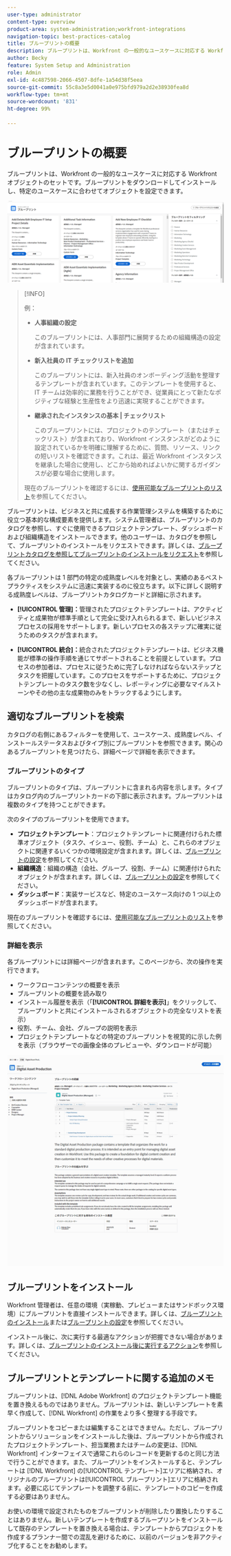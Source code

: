 ```yaml
---
user-type: administrator
content-type: overview
product-area: system-administration;workfront-integrations
navigation-topic: best-practices-catalog
title: ブループリントの概要
description: ブループリントは、Workfront の一般的なユースケースに対応する Workfront オブジェクトのセットです。ブループリントをダウンロードしてインストールし、特定のユースケースに合わせてオブジェクトを設定できます。
author: Becky
feature: System Setup and Administration
role: Admin
exl-id: 4c487598-2066-4507-8dfe-1a54d38f5eea
source-git-commit: 55c8a3e5d0041a0e975bfd979a2d2e38930fea8d
workflow-type: tm+mt
source-wordcount: '831'
ht-degree: 99%

---
```


# ブループリントの概要

<!--Audited: 01/2024-->

ブループリントは、Workfront の一般的なユースケースに対応する Workfront オブジェクトのセットです。ブループリントをダウンロードしてインストールし、特定のユースケースに合わせてオブジェクトを設定できます。

![](assets/blueprints-main-page-catalog.png)

>[!INFO]
>
>例：
>
>* **人事組織の設定**
>
>   このブループリントには、人事部門に展開するための組織構造の設定が含まれています。
>
>* **新入社員の IT チェックリストを追加**
>
>   このブループリントには、新入社員のオンボーディング活動を整理するテンプレートが含まれています。このテンプレートを使用すると、IT チームは効率的に業務を行うことができ、従業員にとって新たなポジティブな経験と生産性をより迅速に実現することができます。
>
>* **継承されたインスタンスの基本 | チェックリスト**
>
>    このブループリントには、プロジェクトのテンプレート（またはチェックリスト）が含まれており、Workfront インスタンスがどのように設定されているかを明確に理解するために、質問、リソース、リンクの短いリストを確認できます。これは、最近 Workfront インスタンスを継承した場合に使用し、どこから始めればよいかに関するガイダンスが必要な場合に使用します。
>
>現在のブループリントを確認するには、[使用可能なブループリントのリスト](/help/quicksilver/administration-and-setup/blueprints/list-of-available-blueprints.md)を参照してください。


ブループリントは、ビジネスと共に成長する作業管理システムを構築するために役立つ基本的な構成要素を提供します。システム管理者は、ブループリントのカタログを参照し、すぐに使用できるプロジェクトテンプレート、ダッシュボードおよび組織構造をインストールできます。他のユーザーは、カタログを参照して、ブループリントのインストールをリクエストできます。詳しくは、[ブループリントカタログを参照してブループリントのインストールをリクエスト](../../administration-and-setup/blueprints/browse-catalog.md)を参照してください。

各ブループリントは 1 部門の特定の成熟度レベルを対象とし、実績のあるベストプラクティスをシステムに迅速に実装するのに役立ちます。以下に詳しく説明する成熟度レベルは、ブループリントカタログカードと詳細に示されます。

* **[!UICONTROL 管理]：**&#x200B;管理されたプロジェクトテンプレートは、アクティビティと成果物が標準手順として完全に受け入れられるまで、新しいビジネスプロセスの採用をサポートします。新しいプロセスの各ステップに確実に従うためのタスクが含まれます。

* **[!UICONTROL 統合]：**&#x200B;統合されたプロジェクトテンプレートは、ビジネス機能が標準の操作手順を通じてサポートされることを前提としています。プロセスの参加者は、プロセスに従うために完了しなければならないステップとタスクを把握しています。このプロセスをサポートするために、プロジェクトテンプレートのタスク数を少なくし、レポーティングに必要なマイルストーンやその他の主な成果物のみをトラックするようにします。

## 適切なブループリントを検索

カタログの右側にあるフィルターを使用して、ユースケース、成熟度レベル、インストールステータスおよびタイプ別にブループリントを参照できます。関心のあるブループリントを見つけたら、詳細ページで詳細を表示できます。

### ブループリントのタイプ

ブループリントのタイプは、ブループリントに含まれる内容を示します。タイプはカタログ内のブループリントカードの下部に表示されます。ブループリントは複数のタイプを持つことができます。

次のタイプのブループリントを使用できます。

* **プロジェクトテンプレート**：プロジェクトテンプレートに関連付けられた標準オブジェクト（タスク、イシュー、役割、チーム）と、これらのオブジェクトに関連するいくつかの環境設定が含まれます。詳しくは、[ブループリントの設定](../../administration-and-setup/blueprints/configure-template-package.md)を参照してください。
* **組織構造**：組織の構造（会社、グループ、役割、チーム）に関連付けられたオブジェクトが含まれます。詳しくは、[ブループリントの設定](../../administration-and-setup/blueprints/configure-template-package.md)を参照してください。
* **ダッシュボード**：実装サービスなど、特定のユースケース向けの 1 つ以上のダッシュボードが含まれます。
<!--
* Request queues: Includes one or more projects configured as request queues.
* Custom forms: Includes custom forms attached to another object type, such as a project or portfolio.
* Setup features: Includes one or more elements that are configured in the Setup area of Workfront, such as layout templates.
-->

現在のブループリントを確認するには、[使用可能なブループリントのリスト](/help/quicksilver/administration-and-setup/blueprints/list-of-available-blueprints.md)を参照してください。

### 詳細を表示

各ブループリントには詳細ページが含まれます。このページから、次の操作を実行できます。

* ワークフローコンテンツの概要を表示
* ブループリントの概要を読み取り
* インストール履歴を表示（「**[!UICONTROL 詳細を表示]**」をクリックして、ブループリントと共にインストールされるオブジェクトの完全なリストを表示）
* 役割、チーム、会社、グループの説明を表示
* プロジェクトテンプレートなどの特定のブループリントを視覚的に示した例を表示（ブラウザーでの画像全体のプレビューや、ダウンロードが可能）

![[!UICONTROL ブループリントの詳細]ページ](assets/blueprint-details-page-2022.png)

## ブループリントをインストール

Workfront 管理者は、任意の環境（実稼動、プレビューまたはサンドボックス環境）にブループリントを直接インストールできます。詳しくは、[ブループリントのインストール](../../administration-and-setup/blueprints/blueprints-install.md)または[ブループリントの設定](../../administration-and-setup/blueprints/configure-template-package.md)を参照してください。

インストール後に、次に実行する最適なアクションが把握できない場合があります。詳しくは、[ブループリントのインストール後に実行するアクション](../../administration-and-setup/blueprints/best-next-actions-after-install.md)を参照してください。

## ブループリントとテンプレートに関する追加のメモ

ブループリントは、[!DNL Adobe Workfront] のプロジェクトテンプレート機能を置き換えるものではありません。ブループリントは、新しいテンプレートを素早く作成して、[!DNL Workfront] の作業をより多く整理する手段です。

ブループリントをコピーまたは編集することはできません。ただし、ブループリントからソリューションをインストールした後は、ブループリントから作成されたプロジェクトテンプレート、担当業務またはチームの変更は、[!DNL Workfront] インターフェイスで通常これらのレコードを更新するのと同じ方法で行うことができます。また、ブループリントをインストールすると、テンプレートは [!DNL Workfront] の[!UICONTROL テンプレート]エリアに格納され、オリジナルのブループリントは[!UICONTROL ブループリント]エリアに格納されます。必要に応じてテンプレートを調整する前に、テンプレートのコピーを作成する必要はありません。

お使いの環境で設定されたものをブループリントが削除したり置換したりすることはありません。新しいテンプレートを作成するブループリントをインストールして既存のテンプレートを置き換える場合は、テンプレートからプロジェクトを作成するプランナー間での混乱を避けるために、以前のバージョンを非アクティブ化することをお勧めします。
